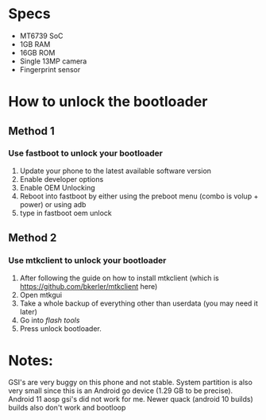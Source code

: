 # Specs
* MT6739 SoC
* 1GB RAM
* 16GB ROM
* Single 13MP camera
* Fingerprint sensor


# How to unlock the bootloader
## Method 1
### Use fastboot to unlock your bootloader
1. Update your phone to the latest available software version
2. Enable developer options
3. Enable OEM Unlocking
4. Reboot into fastboot by either using the preboot menu (combo is volup + power) or using adb
5. type in fastboot oem unlock

## Method 2
### Use mtkclient to unlock your bootloader
1. After following the guide on how to install mtkclient (which is https://github.com/bkerler/mtkclient here)
2. Open mtkgui
3. Take a whole backup of everything other than userdata (you may need it later)
4. Go into _flash tools_ 
5. Press unlock bootloader.

# Notes:
GSI's are very buggy on this phone and not stable. System partition is also very small since this is an Android go device (1.29 GB to be precise).
Android 11 aosp gsi's did not work for me. 
Newer quack (android 10 builds) builds also don't work and bootloop